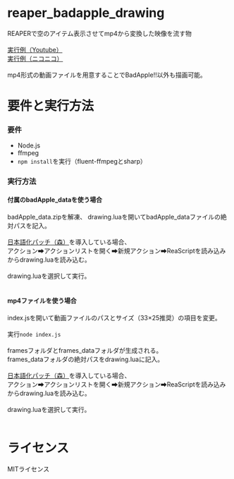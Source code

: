 <h1>reaper_badapple_drawing</h1>
REAPERで空のアイテム表示させてmp4から変換した映像を流す物
<br><br>
<a href="https://www.youtube.com/watch?v=Cpo9RPN1bbQ">実行例（Youtube）</a>
<br>
<a href="https://www.nicovideo.jp/watch/sm44343220">実行例（ニコニコ）</a>
<br><br>
mp4形式の動画ファイルを用意することでBadApple!!以外も描画可能。
<h1>要件と実行方法</h1>
<h3>要件</h3>
<ul>
    <li>Node.js</li>
    <li>ffmpeg</li>
    <li><code>npm install</code>を実行（fluent-ffmpegとsharp）</li>
</ul>
<h3>実行方法</h3>
<h4>付属のbadApple_dataを使う場合</h4>
badApple_data.zipを解凍、
drawing.luaを開いてbadApple_dataファイルの絶対パスを記入。
<br><br>
<a href="https://github.com/Phroneris/ReaperJPN-Phroneris">日本語化パッチ（森）</a>を導入している場合、
<br>
アクション➡アクションリストを開く➡新規アクション➡ReaScriptを読み込み
<br>
からdrawing.luaを読み込む。
<br><br>
drawing.luaを選択して実行。
<br><br>

<h4>mp4ファイルを使う場合</h4>

index.jsを開いて動画ファイルのパスとサイズ（33×25推奨）の項目を変更。
<br><br>
実行<code>node index.js</code>
<br><br>
framesフォルダとframes_dataフォルダが生成される。
<br>
frames_dataフォルダの絶対パスをdrawing.luaに記入。
<br><br>
<a href="https://github.com/Phroneris/ReaperJPN-Phroneris">日本語化パッチ（森）</a>を導入している場合、
<br>
アクション➡アクションリストを開く➡新規アクション➡ReaScriptを読み込み
<br>
からdrawing.luaを読み込む。
<br><br>
drawing.luaを選択して実行。
<br><br>
<h1>ライセンス</h1>
MITライセンス